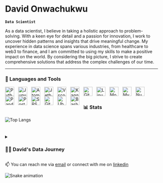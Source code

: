 # David Onwachukwu

**`Data Scientist`**

As a data scientist, I believe in taking a holistic approach to problem-solving. With a keen eye for detail and a passion for innovation, I work to uncover hidden patterns and insights that drive meaningful change. My experience in data science spans various industries, from healthcare to web3 to finance, and I am committed to using my skills to make a positive impact on the world. By considering the big picture, I strive to create comprehensive solutions that address the complex challenges of our time.

---

### 🧰 Languages and Tools  

<img align="left" alt="Python" width="30px" style="padding-right:10px;" src="https://cdn.jsdelivr.net/gh/devicons/devicon/icons/python/python-plain.svg" />
<img align="left" alt="Jupyter" width="30px" style="padding-right:10px;" src="https://cdn.jsdelivr.net/gh/devicons/devicon/icons/jupyter/jupyter-original.svg"/>
<img align="left" alt="Atom" width="30px" style="padding-right:10px;" src="https://cdn.jsdelivr.net/gh/devicons/devicon/icons/atom/atom-original.svg" />
<img align="left" alt="Jetbrains" width="30px" style="padding-right:10px;" src="https://cdn.jsdelivr.net/gh/devicons/devicon/icons/jetbrains/jetbrains-original.svg" />
<img align="left" alt="Vscode" width="30px" style="padding-right:10px;" src="https://cdn.jsdelivr.net/gh/devicons/devicon/icons/vscode/vscode-original.svg" />
<img align="left" alt="Kaggle" width="30px" style="padding-right:10px;" src="https://cdn.jsdelivr.net/gh/devicons/devicon/icons/kaggle/kaggle-original.svg" />
<img align="left" alt="Git" width="30px" style="padding-right:10px;" src="https://cdn.jsdelivr.net/gh/devicons/devicon/icons/git/git-original.svg" />
<img align="left" alt="Linux" width="30px" style="padding-right:10px;" src="https://cdn.jsdelivr.net/gh/devicons/devicon/icons/linux/linux-original.svg" />
<img align="left" alt="Mongodb" width="30px" style="padding-right:10px;" src="https://cdn.jsdelivr.net/gh/devicons/devicon/icons/mongodb/mongodb-original.svg" />
<img align="left" alt="Mysql" width="30px" style="padding-right:10px;" src="https://cdn.jsdelivr.net/gh/devicons/devicon/icons/mysql/mysql-original.svg" />
<img align="left" alt="Numpy" width="30px" style="padding-right:10px;" src="https://cdn.jsdelivr.net/gh/devicons/devicon/icons/numpy/numpy-original.svg" />
<img align="left" alt="Pandas" width="30px" style="padding-right:10px;" src="https://cdn.jsdelivr.net/gh/devicons/devicon/icons/pandas/pandas-original.svg" />
<img align="left" alt="Postgresql" width="30px" style="padding-right:10px;" src="https://cdn.jsdelivr.net/gh/devicons/devicon/icons/postgresql/postgresql-original.svg" />
<img align="left" alt="SPSS" width="30px" style="padding-right:10px;" src="https://cdn.jsdelivr.net/gh/devicons/devicon/icons/spss/spss-original.svg" />
<img align="left" alt="GitHub" width="30px" style="padding-right:10px;" src="https://cdn.jsdelivr.net/gh/devicons/devicon/icons/github/github-original.svg" />
<img align="left" alt="Ubuntu" width="30px" style="padding-right:10px;" src="https://cdn.jsdelivr.net/gh/devicons/devicon/icons/ubuntu/ubuntu-plain.svg" />
<img align="left" alt="Bash" width="30px" style="padding-right:10px;" src="https://cdn.jsdelivr.net/gh/devicons/devicon/icons/bash/bash-original.svg" />
<br />

#

### 📊 Stats

![Top Langs](https://github-readme-stats.vercel.app/api/top-langs/?username=Zummy2&hide_progress=true&show_icons=true&theme=transparent)

#

<details>
 <summary><h3>👨‍💻 David's Data Journey</h3></summary>
My journey into the world of data science and machine learning began with a simple curiosity in my sophomore year as a Statistics undergrad. But as I delved deeper into the subject matter, I realized that this was more than just a passing interest. It was a calling, a passion that I couldn't ignore. I started to learn about data analysis and its applications in various fields, especially healthcare, finance, and sports. I knew that I wanted to apply these skills in the real world.

After completing a few internships, I landed a job as a data analyst where I worked with large datasets and helped to drive business decisions through data insights. As I continued to gain experience, I transitioned into a data scientist role where I was responsible for building and deploying predictive models. In web3, I have explored the exciting world of decentralized technologies, building models to predict market trends and optimize transactions.

As I gained more experience and moved up the ladder, I faced new challenges and opportunities. I had to learn how to communicate effectively with stakeholders, build models that were both accurate and scalable, and stay up-to-date with the latest developments in the field. But I was motivated by the potential impact of my work and the satisfaction of seeing my models make a difference in the real world.

My journey has not been without its share of setbacks and struggles. There were times when I felt overwhelmed by the complexity of the problems I was trying to solve, or frustrated by the limitations of the data or tools I had available. But I never lost sight of my ultimate goal.

But I know that there is still so much more to learn and achieve. As an AI engineer, I want to be at the forefront of developing the next generation of intelligent systems. I want to help solve some of the world's most pressing problems, from climate change to healthcare access to economic inequality. And I believe that with the skills, knowledge, and experience I have gained so far, I am well on my way to making that vision a reality.

My journey is far from over. But I am excited to see where it will take me next, and I am committed to pushing myself to new heights in pursuit of my passion for data science and machine learning.
 </details> 
 
📫 You can reach me via [email](mailto:davidonwachukwu00@gmail.com) or connect with me on [linkedin](https://www.linkedin.com/in/david-onwachukwu)

![Snake animation](https://github.com/thepiyushmalhotra/thepiyushmalhotra/blob/output/github-contribution-grid-snake.svg)





